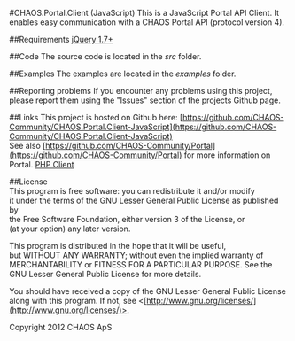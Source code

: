 #CHAOS.Portal.Client (JavaScript)
This is a JavaScript Portal API Client. It enables easy communication with a CHAOS Portal API (protocol version 4).

##Requirements
[jQuery 1.7+](http://jquery.com/)

##Code
The source code is located in the *src* folder.  

##Examples
The examples are located in the *examples* folder.

##Reporting problems
If you encounter any problems using this project, please report them using the "Issues" section of the projects Github page.

##Links
This project is hosted on Github here: [https://github.com/CHAOS-Community/CHAOS.Portal.Client-JavaScript](https://github.com/CHAOS-Community/CHAOS.Portal.Client-JavaScript)  
See also [https://github.com/CHAOS-Community/Portal](https://github.com/CHAOS-Community/Portal) for more information on Portal.
[PHP Client](https://github.com/CHAOS-Community/CHAOS.Portal.Client-PHP)

##License  
This program is free software: you can redistribute it and/or modify  
it under the terms of the GNU Lesser General Public License as published by  
the Free Software Foundation, either version 3 of the License, or  
(at your option) any later version.  
  
This program is distributed in the hope that it will be useful,  
but WITHOUT ANY WARRANTY; without even the implied warranty of  
MERCHANTABILITY or FITNESS FOR A PARTICULAR PURPOSE.  See the  
GNU Lesser General Public License for more details.  
  
You should have received a copy of the GNU Lesser General Public License  
along with this program.  If not, see <[http://www.gnu.org/licenses/](http://www.gnu.org/licenses/)>.  
  
Copyright 2012 CHAOS ApS